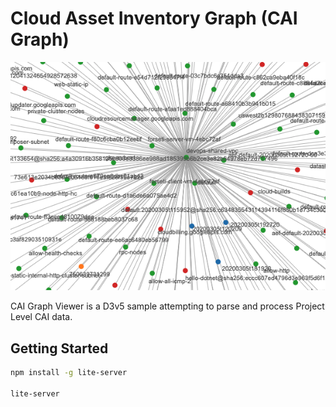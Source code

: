 # Cloud Asset Inventory Graph (CAI Graph)

![CAI Graph](assets/cai-viewer.png)

CAI Graph Viewer is a D3v5 sample attempting to parse and process Project Level CAI data.

## Getting Started

```bash
npm install -g lite-server

lite-server
```
